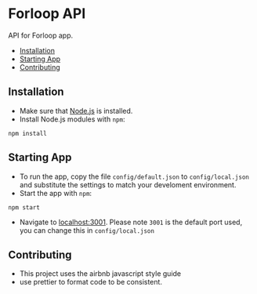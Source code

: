 # Forloop API


API for Forloop app.

* [Installation](#installation)
* [Starting App](#starting-app)
* [Contributing](#contributing)

## Installation

* Make sure that [Node.js](https://nodejs.org/) is installed.
* Install Node.js modules with `npm`:
```shell
npm install
```

## Starting App

* To run the app, copy the file `config/default.json` to `config/local.json` and substitute the settings to match your develoment environment.
* Start the app with `npm`:
```shell
npm start
```
* Navigate to [localhost:3001](http://localhost:3001). Please note `3001` is the default port used, you can change this in `config/local.json`

## Contributing

* This project uses the airbnb javascript style guide
* use prettier to format code to be consistent.
